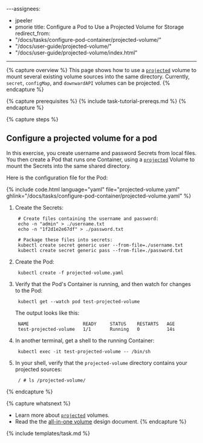 ---assignees:
- jpeeler
- pmorie
title: Configure a Pod to Use a Projected Volume for Storage
redirect_from:
- "/docs/tasks/configure-pod-container/projected-volume/"
- "/docs/user-guide/projected-volume/"
- "/docs/user-guide/projected-volume/index.html"
---

{% capture overview %}
This page shows how to use a [`projected`](/docs/concepts/storage/volumes/#projected) volume to mount several existing volume sources into the same directory. Currently, `secret`, `configMap`, and `downwardAPI` volumes can be projected.
{% endcapture %}

{% capture prerequisites %}
{% include task-tutorial-prereqs.md %}
{% endcapture %}

{% capture steps %}
## Configure a projected volume for a pod

In this exercise, you create username and password Secrets from local files. You then create a Pod that runs one Container, using a [`projected`](/docs/concepts/storage/volumes/#projected) Volume to mount the Secrets into the same shared directory.

Here is the configuration file for the Pod:

{% include code.html language="yaml" file="projected-volume.yaml" ghlink="/docs/tasks/configure-pod-container/projected-volume.yaml" %}

1. Create the Secrets:

        # Create files containing the username and password:
        echo -n "admin" > ./username.txt
        echo -n "1f2d1e2e67df" > ./password.txt

        # Package these files into secrets:
        kubectl create secret generic user --from-file=./username.txt
        kubectl create secret generic pass --from-file=./password.txt

1. Create the Pod:

        kubectl create -f projected-volume.yaml

1. Verify that the Pod's Container is running, and then watch for changes to
the Pod:

        kubectl get --watch pod test-projected-volume

    The output looks like this:

        NAME                    READY     STATUS    RESTARTS   AGE
        test-projected-volume   1/1       Running   0          14s

1. In another terminal, get a shell to the running Container:

        kubectl exec -it test-projected-volume -- /bin/sh

1. In your shell, verify that the `projected-volume` directory contains your projected sources:

        / # ls /projected-volume/
{% endcapture %}

{% capture whatsnext %}
* Learn more about [`projected`](/docs/concepts/storage/volumes/#projected) volumes.
* Read the the [all-in-one volume](https://github.com/kubernetes/community/blob/{{page.githubbranch}}/contributors/design-proposals/all-in-one-volume.md) design document.
{% endcapture %}

{% include templates/task.md %}
